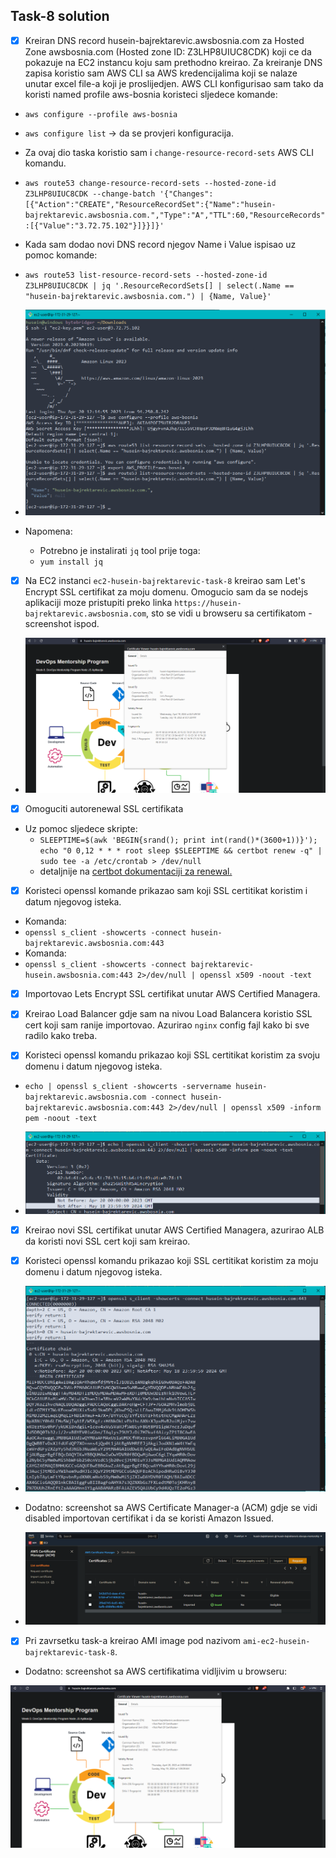 ## Task-8 solution

- [x] Kreiran DNS record husein-bajrektarevic.awsbosnia.com za Hosted Zone awsbosnia.com (Hosted zone ID: Z3LHP8UIUC8CDK) koji ce da pokazuje na EC2 instancu koju sam prethodno kreirao. Za kreiranje DNS zapisa koristio sam AWS CLI sa AWS kredencijalima koji se nalaze unutar excel file-a koji je proslijedjen. AWS CLI konfigurisao sam tako da koristi named profile aws-bosnia koristeci sljedece komande: 

- `aws configure --profile aws-bosnia`
- `aws configure list` → da se provjeri konfiguracija.

- Za ovaj dio taska koristio sam i `change-resource-record-sets` AWS CLI komandu. 

- `aws route53 change-resource-record-sets --hosted-zone-id Z3LHP8UIUC8CDK --change-batch '{"Changes":[{"Action":"CREATE","ResourceRecordSet":{"Name":"husein-bajrektarevic.awsbosnia.com.","Type":"A","TTL":60,"ResourceRecords":[{"Value":"3.72.75.102"}]}}]}'`

- Kada sam dodao novi DNS record njegov Name i Value ispisao uz pomoc komande:

- `aws route53 list-resource-record-sets --hosted-zone-id Z3LHP8UIUC8CDK | jq '.ResourceRecordSets[] | select(.Name == "husein-bajrektarevic.awsbosnia.com.") | {Name, Value}'`

- ![img-1](screenshots/img-1.PNG) 

- Napomena: 
    - Potrebno je instalirati `jq` tool prije toga:
    - `yum install jq` 

- [x] Na EC2 instanci `ec2-husein-bajrektarevic-task-8` kreirao sam Let's Encrypt SSL certifikat za moju domenu. Omogucio sam da se nodejs aplikaciji moze pristupiti preko linka `https://husein-bajrektarevic.awsbosnia.com`, sto se vidi u browseru sa certifikatom - screenshot ispod.

- ![img-2](screenshots/img-2.PNG)

- [x] Omoguciti autorenewal SSL certifikata

- Uz pomoc sljedece skripte:
    - `SLEEPTIME=$(awk 'BEGIN{srand(); print int(rand()*(3600+1))}'); echo "0 0,12 * * * root sleep $SLEEPTIME && certbot renew -q" | sudo tee -a /etc/crontab > /dev/null` 
    - detaljnije na [certbot dokumentaciji za renewal.](https://eff-certbot.readthedocs.io/en/stable/using.html#setting-up-automated-renewal)

- [x] Koristeci openssl komande prikazao sam koji SSL certitikat koristim i datum njegovog isteka. 

- Komanda:
- `openssl s_client -showcerts -connect husein-bajrektarevic.awsbosnia.com:443`
- Komanda:
- `openssl s_client -showcerts -connect bajrektarevic-husein.awsbosnia.com:443 2>/dev/null | openssl x509 -noout -text`

- [x] Importovao Lets Encrypt SSL certifikat unutar AWS Certified Managera.

- [x] Kreirao Load Balancer gdje sam na nivou Load Balancera koristio SSL cert koji sam ranije importovao. Azurirao `nginx` config fajl kako bi sve radilo kako treba.

- [x] Koristeci openssl komandu prikazao koji SSL certitikat koristim za svoju domenu i datum njegovog isteka.

- `echo | openssl s_client -showcerts -servername husein-bajrektarevic.awsbosnia.com -connect husein-bajrektarevic.awsbosnia.com:443 2>/dev/null | openssl x509 -inform pem -noout -text`

- ![img-3](screenshots/img-3.PNG)

- [x] Kreirao novi SSL certifikat unutar AWS Certified Managera, azurirao ALB da koristi novi SSL cert koji sam kreirao.

- [x] Koristeci openssl komandu prikazao koji SSL certitikat koristim za moju domenu i datum njegovog isteka.

- ![img-4](screenshots/img-4.PNG)

- Dodatno: screenshot sa AWS Certificate Manager-a (ACM) gdje se vidi disabled importovan certifikat i da se koristi Amazon Issued.

- ![img-5](screenshots/img-5.PNG)

- [x] Pri zavrsetku task-a kreirao AMI image pod nazivom `ami-ec2-husein-bajrektarevic-task-8`.

- Dodatno: screenshot sa AWS certifikatima vidljivim u browseru: 

![img-6](screenshots/img-6.PNG)